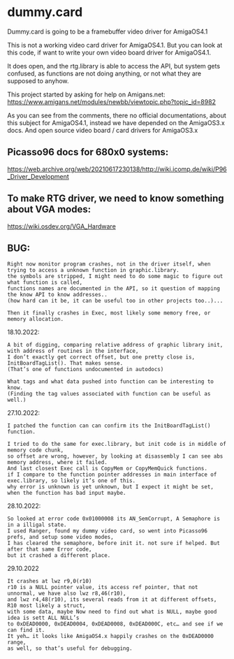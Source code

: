 # dummy.card

Dummy.card is going to be a framebuffer video driver for AmigaOS4.1

This is not a working video card driver for AmigaOS4.1. 
But you can look at this code, if want to write your own video board driver for AmigaOS4.1.

It does open, and the rtg.library is able to access the API, 
but system gets confused, as functions are not doing anything, or not what they are supposed to anyhow.

This project started by asking for help on Amigans.net:
https://www.amigans.net/modules/newbb/viewtopic.php?topic_id=8982

As you can see from the comments, there no official documentations, 
about this subject for AmigaOS4.1, instead we have depended on the AmigaOS3.x docs.
And open source video board / card drivers for AmigaOS3.x

## Picasso96 docs for 680x0 systems:

https://web.archive.org/web/20210617230138/http://wiki.icomp.de/wiki/P96_Driver_Development

## To make RTG driver, we need to know something about VGA modes:

https://wiki.osdev.org/VGA_Hardware

## BUG:

    Right now monitor program crashes, not in the driver itself, when trying to access a unknown function in graphic.library. 
    the symbols are stripped, I might need to do some magic to figure out what function is called, 
    functions names are documented in the API, so it question of mapping the know API to know addresses..
    (how hard can it be, it can be useful too in other projects too..)...

    Then it finally crashes in Exec, most likely some memory free, or memory allocation.

18.10.2022:

    A bit of digging, comparing relative address of graphic library init, with address of routines in the interface, 
    I don’t exactly get correct offset, but one pretty close is, InitBoardTagList(). That makes sense.
    (That’s one of functions undocumented in autodocs)

    What tags and what data pushed into function can be interesting to know.
    (Finding the tag values associated with function can be useful as well.)

27.10.2022:

    I patched the function can can confirm its the InitBoardTagList() function.

    I tried to do the same for exec.library, but init code is in middle of memory code chunk, 
    so offset are wrong, however, by looking at disassembly I can see abs memory address, where it failed.
    And last closest Exec call is CopyMem or CopyMemQuick functions.
    if I compare to the function pointer addresses in main interface of exec.library, so likely it’s one of this.
    why error is unknown is yet unknown, but I expect it might be set, when the function has bad input maybe.

28.10.2022:

    So looked at error code 0x01000008 its AN_SemCorrupt, A Semaphore is in a illigal state.
    I used Ranger, found my dummy video card, so went into Picasso96 prefs, and setup some video modes,
    I has cleared the semaphore, before init it. not sure if helped. But after that same Error code,
    but it crashed a different place.    

29.10.2022

    It crashes at lwz r9,0(r10)
    r10 is a NULL pointer value, its access ref pointer, that not unnormal, we have also lwz r8,46(r10),
    and lwz r4,48(r10), its several reads from it at different offsets, R10 most likely a struct, 
    with some data, maybe Now need to find out what is NULL, maybe good idea is sett ALL NULL’s 
    to 0xDEAD0000, 0xDEAD0004, 0xDEAD0008, 0xDEAD000C, etc… and see if we can find it.
    It yeh… it looks like AmigaOS4.x happily crashes on the 0xDEAD0000 range,
    as well, so that’s useful for debugging.
    
